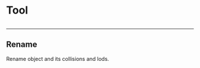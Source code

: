 # Tool

<p><img :src="$withBase('/img/ui_tool.png')" alt='' /></p>

---

## Rename

Rename object and its collisions and lods.

<p><img :src="$withBase('/img/rename.gif')" alt='' /></p>